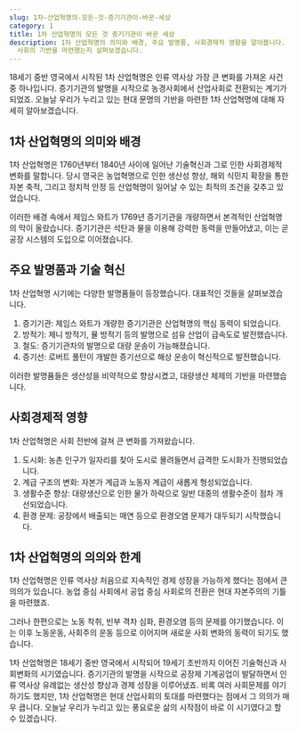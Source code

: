 ```yaml
---
slug: 1차-산업혁명의-모든-것-증기기관이-바꾼-세상
category: 1
title: 1차 산업혁명의 모든 것 증기기관이 바꾼 세상
description: 1차 산업혁명의 의미와 배경, 주요 발명품, 사회경제적 영향을 알아봅니다. 18세기 영국에서 시작된 산업혁명이 어떻게 현대
  사회의 기반을 마련했는지 살펴보겠습니다.
---
```

18세기 중반 영국에서 시작된 1차 산업혁명은 인류 역사상 가장 큰 변화를 가져온 사건 중 하나입니다. 증기기관의 발명을 시작으로 농경사회에서 산업사회로 전환되는 계기가 되었죠. 오늘날 우리가 누리고 있는 현대 문명의 기반을 마련한 1차 산업혁명에 대해 자세히 알아보겠습니다.

## 1차 산업혁명의 의미와 배경

1차 산업혁명은 1760년부터 1840년 사이에 일어난 기술혁신과 그로 인한 사회경제적 변화를 말합니다. 당시 영국은 농업혁명으로 인한 생산성 향상, 해외 식민지 확장을 통한 자본 축적, 그리고 정치적 안정 등 산업혁명이 일어날 수 있는 최적의 조건을 갖추고 있었습니다.

이러한 배경 속에서 제임스 와트가 1769년 증기기관을 개량하면서 본격적인 산업혁명의 막이 올랐습니다. 증기기관은 석탄과 물을 이용해 강력한 동력을 만들어냈고, 이는 곧 공장 시스템의 도입으로 이어졌습니다.

## 주요 발명품과 기술 혁신

1차 산업혁명 시기에는 다양한 발명품들이 등장했습니다. 대표적인 것들을 살펴보겠습니다.

1. 증기기관: 제임스 와트가 개량한 증기기관은 산업혁명의 핵심 동력이 되었습니다.
2. 방적기: 제니 방적기, 뮬 방적기 등의 발명으로 섬유 산업이 급속도로 발전했습니다.
3. 철도: 증기기관차의 발명으로 대량 운송이 가능해졌습니다.
4. 증기선: 로버트 풀턴이 개발한 증기선으로 해상 운송이 혁신적으로 발전했습니다.

이러한 발명품들은 생산성을 비약적으로 향상시켰고, 대량생산 체제의 기반을 마련했습니다.

## 사회경제적 영향

1차 산업혁명은 사회 전반에 걸쳐 큰 변화를 가져왔습니다.

1. 도시화: 농촌 인구가 일자리를 찾아 도시로 몰려들면서 급격한 도시화가 진행되었습니다.
2. 계급 구조의 변화: 자본가 계급과 노동자 계급이 새롭게 형성되었습니다.
3. 생활수준 향상: 대량생산으로 인한 물가 하락으로 일반 대중의 생활수준이 점차 개선되었습니다.
4. 환경 문제: 공장에서 배출되는 매연 등으로 환경오염 문제가 대두되기 시작했습니다.

## 1차 산업혁명의 의의와 한계

1차 산업혁명은 인류 역사상 처음으로 지속적인 경제 성장을 가능하게 했다는 점에서 큰 의의가 있습니다. 농업 중심 사회에서 공업 중심 사회로의 전환은 현대 자본주의의 기틀을 마련했죠.

그러나 한편으로는 노동 착취, 빈부 격차 심화, 환경오염 등의 문제를 야기했습니다. 이는 이후 노동운동, 사회주의 운동 등으로 이어지며 새로운 사회 변화의 동력이 되기도 했습니다.

1차 산업혁명은 18세기 중반 영국에서 시작되어 19세기 초반까지 이어진 기술혁신과 사회변화의 시기였습니다. 증기기관의 발명을 시작으로 공장제 기계공업이 발달하면서 인류 역사상 유례없는 생산성 향상과 경제 성장을 이루어냈죠. 비록 여러 사회문제를 야기하기도 했지만, 1차 산업혁명은 현대 산업사회의 토대를 마련했다는 점에서 그 의의가 매우 큽니다. 오늘날 우리가 누리고 있는 풍요로운 삶의 시작점이 바로 이 시기였다고 할 수 있겠습니다.